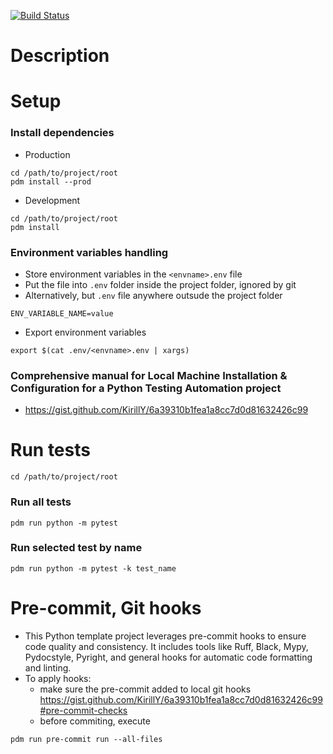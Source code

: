 [![Build Status](https://github.com/KirillY/py-project-template/actions/workflows/python-ci.yaml/badge.svg)](https://github.com/KirillY/py-project-template/actions/workflows/python-ci.yaml)
# Description

# Setup

### Install dependencies
- Production
```shell
cd /path/to/project/root
pdm install --prod
```
- Development
```shell
cd /path/to/project/root
pdm install
```


### Environment variables handling
- Store environment variables in the `<envname>.env` file
- Put the file into `.env` folder inside the project folder, ignored by git
- Alternatively, but `.env` file anywhere outsude the project folder
```shell
ENV_VARIABLE_NAME=value
```
- Export environment variables
```shell
export $(cat .env/<envname>.env | xargs)
```

### Comprehensive manual for Local Machine Installation & Configuration for a Python Testing Automation project
- https://gist.github.com/KirillY/6a39310b1fea1a8cc7d0d81632426c99

# Run tests
```shell
cd /path/to/project/root
```
### Run all tests
```shell
pdm run python -m pytest
```

### Run selected test by name
```shell
pdm run python -m pytest -k test_name
```
# Pre-commit, Git hooks
- This Python template project leverages pre-commit hooks to ensure code quality and consistency. It includes tools like Ruff, Black, Mypy, Pydocstyle, Pyright, and general hooks for automatic code formatting and linting.
- To apply hooks:
  - make sure the pre-commit added to local git hooks
https://gist.github.com/KirillY/6a39310b1fea1a8cc7d0d81632426c99#pre-commit-checks
  - before commiting, execute
```shell
pdm run pre-commit run --all-files
```